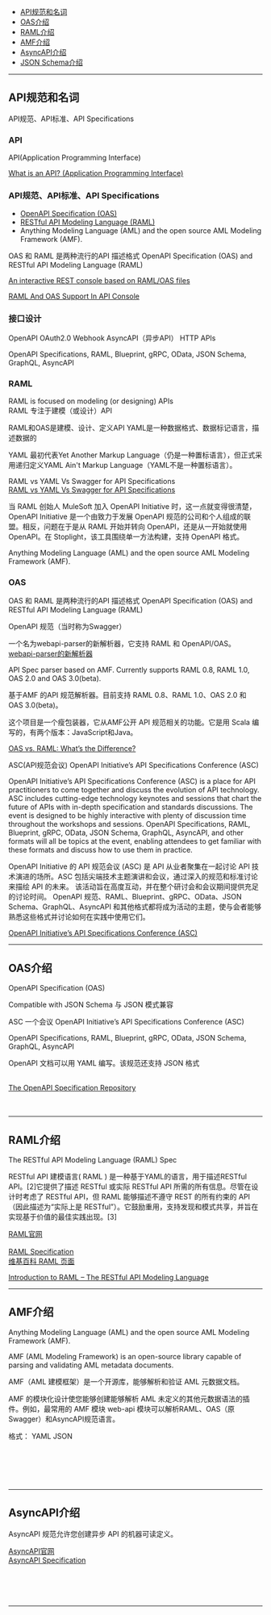 - [API规范和名词](#API规范和名词)
- [OAS介绍](#OAS介绍)
- [RAML介绍](#RAML介绍)
- [AMF介绍](#AMF介绍)
- [AsyncAPI介绍](#AsyncAPI介绍)
- [JSON Schema介绍](https://github.com/youngzil/quickstart-framework/blob/master/quickstart-json/docs/JSON%20Schema.md)


---------------------------------------------------------------------------------------------------------------------

## API规范和名词

API规范、API标准、API Specifications



### API
API(Application Programming Interface)

[What is an API? (Application Programming Interface)](https://www.mulesoft.com/resources/api/what-is-an-api)




### API规范、API标准、API Specifications
- [OpenAPI Specification (OAS)](#OAS)
- [RESTful API Modeling Language (RAML)](#RAML)
- Anything Modeling Language (AML) and the open source AML Modeling Framework (AMF).

OAS 和 RAML 是两种流行的API 描述格式
OpenAPI Specification (OAS) and RESTful API Modeling Language (RAML)


[An interactive REST console based on RAML/OAS files](https://github.com/mulesoft/api-console)

[RAML And OAS Support In API Console](https://medium.com/raml-api/oas-and-raml-support-in-api-console-4842fe009768)




### 接口设计
OpenAPI
OAuth2.0
Webhook
AsyncAPI（异步API）
HTTP APIs


OpenAPI Specifications, RAML, Blueprint, gRPC, OData, JSON Schema, GraphQL, AsyncAPI





### RAML
RAML is focused on modeling (or designing) APIs  
RAML 专注于建模（或设计）API

RAML和OAS是建模、设计、定义API
YAML是一种数据格式、数据标记语言，描述数据的

YAML 最初代表Yet Another Markup Language（仍是一种置标语言），但正式采用递归定义YAML Ain't Markup Language（YAML不是一种置标语言）。

RAML vs YAML Vs Swagger for API Specifications  
[RAML vs YAML Vs Swagger for API Specifications](https://stoplight.io/blog/raml-vs-yaml/)




当 RAML 创始人 MuleSoft 加入 OpenAPI Initiative 时，这一点就变得很清楚，OpenAPI Initiative 是一个由致力于发展 OpenAPI 规范的公司和个人组成的联盟。相反，问题在于是从 RAML 开始并转向 OpenAPI，还是从一开始就使用 OpenAPI。在 Stoplight，该工具围绕单一方法构建，支持 OpenAPI 格式。

Anything Modeling Language (AML) and the open source AML Modeling Framework (AMF).




### OAS
OAS 和 RAML 是两种流行的API 描述格式
OpenAPI Specification (OAS) and RESTful API Modeling Language (RAML)

OpenAPI 规范（当时称为Swagger）



一个名为webapi-parser的新解析器，它支持 RAML 和 OpenAPI/OAS。
[webapi-parser的新解析器](https://github.com/raml-org/webapi-parser)  

API Spec parser based on AMF. Currently supports RAML 0.8, RAML 1.0, OAS 2.0 and OAS 3.0(beta).

基于AMF 的API 规范解析器。目前支持 RAML 0.8、RAML 1.0、OAS 2.0 和 OAS 3.0(beta)。

这个项目是一个瘦包装器，它从AMF公开 API 规范相关的功能。它是用 Scala 编写的，有两个版本：JavaScript和Java。

[OAS vs. RAML: What’s the Difference?](https://nordicapis.com/oas-vs-raml-whats-the-difference/)  



ASC(API规范会议)
OpenAPI Initiative’s API Specifications Conference (ASC)

OpenAPI Initiative’s API Specifications Conference (ASC) is a place for API practitioners to come together and discuss the evolution of API technology.  ASC includes cutting-edge technology keynotes and sessions that chart the future of APIs with in-depth specification and standards discussions.  The event is designed to be highly interactive with plenty of discussion time throughout the workshops and sessions.
OpenAPI Specifications, RAML, Blueprint, gRPC, OData, JSON Schema, GraphQL, AsyncAPI, and other formats will all be topics at the event, enabling attendees to get familiar with these formats and discuss how to use them in practice.

OpenAPI Initiative 的 API 规范会议 (ASC) 是 API 从业者聚集在一起讨论 API 技术演进的场所。ASC 包括尖端技术主题演讲和会议，通过深入的规范和标准讨论来描绘 API 的未来。 该活动旨在高度互动，并在整个研讨会和会议期间提供充足的讨论时间。
OpenAPI 规范、RAML、Blueprint、gRPC、OData、JSON Schema、GraphQL、AsyncAPI 和其他格式都将成为活动的主题，使与会者能够熟悉这些格式并讨论如何在实践中使用它们。


[OpenAPI Initiative’s API Specifications Conference (ASC)](https://events.linuxfoundation.org/openapi-asc/)  


---------------------------------------------------------------------------------------------------------------------
## OAS介绍

OpenAPI Specification (OAS)


Compatible with JSON Schema
与 JSON 模式兼容


ASC 一个会议
OpenAPI Initiative’s API Specifications Conference (ASC)

OpenAPI Specifications, RAML, Blueprint, gRPC, OData, JSON Schema, GraphQL, AsyncAPI


OpenAPI 文档可以用 YAML 编写。该规范还支持 JSON 格式

[](https://www.openapis.org/)  
[The OpenAPI Specification Repository](https://github.com/OAI/OpenAPI-Specification)  
[]()  
[]()  
[]()


---------------------------------------------------------------------------------------------------------------------
## RAML介绍

The RESTful API Modeling Language (RAML) Spec

RESTful API 建模语言( RAML ) 是一种基于YAML的语言，用于描述RESTful API。[2]它提供了描述 RESTful 或实际 RESTful API 所需的所有信息。尽管在设计时考虑了 RESTful API，但 RAML 能够描述不遵守 REST 的所有约束的 API（因此描述为“实际上是 RESTful”）。它鼓励重用，支持发现和模式共享，并旨在实现基于价值的最佳实践出现。[3]






[RAML官网](https://raml.org/)  
[]()  
[RAML Specification](https://github.com/raml-org/raml-spec)  
[维基百科 RAML 页面](https://en.wikipedia.org/wiki/RAML_(software))  


[Introduction to RAML – The RESTful API Modeling Language](https://www.baeldung.com/raml-restful-api-modeling-language-tutorial)  
[]()  





---------------------------------------------------------------------------------------------------------------------
## AMF介绍

Anything Modeling Language (AML) and the open source AML Modeling Framework (AMF).


AMF (AML Modeling Framework) is an open-source library capable of parsing and validating AML metadata documents.

AMF（AML 建模框架）是一个开源库，能够解析和验证 AML 元数据文档。

AMF 的模块化设计使您能够创建能够解析 AML 未定义的其他元数据语法的插件。例如，最常用的 AMF 模块 web-api 模块可以解析RAML、OAS（原 Swagger）和AsyncAPI规范语言。


格式： YAML JSON



[](https://a.ml/docs/)  
[](https://github.com/aml-org/amf)  
[]()  
[]()  
[]()



---------------------------------------------------------------------------------------------------------------------
## AsyncAPI介绍

AsyncAPI 规范允许您创建异步 API 的机器可读定义。



[AsyncAPI官网](https://www.asyncapi.com/)  
[AsyncAPI Specification](https://github.com/asyncapi/spec)  
[]()  
[]()  
[]()  
[]()  
[]()  





---------------------------------------------------------------------------------------------------------------------


